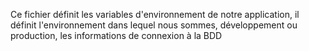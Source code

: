 Ce fichier définit les variables d'environnement de notre application, 
il définit l'environnement dans lequel nous sommes, développement ou production, 
les informations de connexion à la BDD